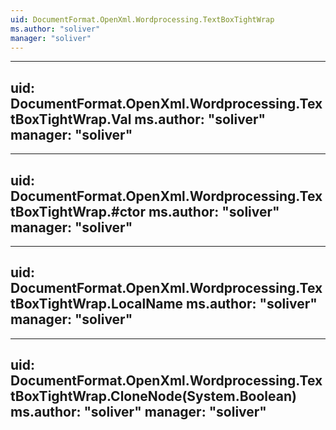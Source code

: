 ```yaml
---
uid: DocumentFormat.OpenXml.Wordprocessing.TextBoxTightWrap
ms.author: "soliver"
manager: "soliver"
---
```


---
uid: DocumentFormat.OpenXml.Wordprocessing.TextBoxTightWrap.Val
ms.author: "soliver"
manager: "soliver"
---

---
uid: DocumentFormat.OpenXml.Wordprocessing.TextBoxTightWrap.#ctor
ms.author: "soliver"
manager: "soliver"
---

---
uid: DocumentFormat.OpenXml.Wordprocessing.TextBoxTightWrap.LocalName
ms.author: "soliver"
manager: "soliver"
---

---
uid: DocumentFormat.OpenXml.Wordprocessing.TextBoxTightWrap.CloneNode(System.Boolean)
ms.author: "soliver"
manager: "soliver"
---
